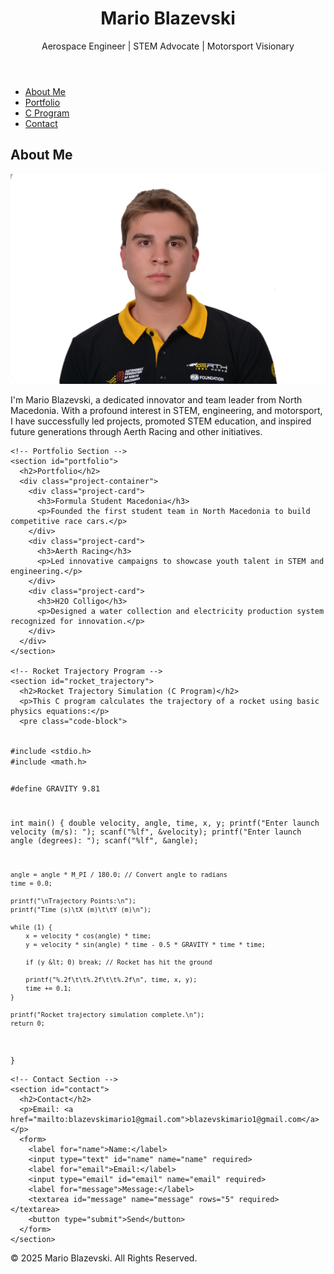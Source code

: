 <!DOCTYPE html>
<html lang="en">
<head>
  <meta charset="UTF-8">
  <meta name="viewport" content="width=device-width, initial-scale=1.0">
  <meta name="description" content="Mario Blazevski's Personal Website">
  <title>Mario Blazevski | Portfolio</title>
  <link href="https://fonts.googleapis.com/css2?family=Montserrat:wght@400;600&family=Roboto:wght@300;400;700&display=swap" rel="stylesheet">
  <link rel="stylesheet" href="style.css"> <!-- External CSS file -->
</head>
<body>
  <header>
    <div class="container">
      <h1>Mario Blazevski</h1>
      <p>Aerospace Engineer | STEM Advocate | Motorsport Visionary</p>
    </div>
  </header>

  <nav>
    <ul>
      <li><a href="#about" class="active">About Me</a></li>
      <li><a href="#portfolio">Portfolio</a></li>
      <li><a href="#rocket_trajectory">C Program</a></li>
      <li><a href="#contact">Contact</a></li>
    </ul>
  </nav>

  <main>
    <!-- About Section -->
    <section id="about">
      <h2>About Me</h2>
      <img src="mario.jpg" alt="Photo of Mario Blazevski">
      <p>
        I'm Mario Blazevski, a dedicated innovator and team leader from North Macedonia. With a profound interest in STEM, engineering, and motorsport, I have successfully led projects, promoted STEM education, and inspired future generations through Aerth Racing and other initiatives.
      </p>
    </section>

    <!-- Portfolio Section -->
    <section id="portfolio">
      <h2>Portfolio</h2>
      <div class="project-container">
        <div class="project-card">
          <h3>Formula Student Macedonia</h3>
          <p>Founded the first student team in North Macedonia to build competitive race cars.</p>
        </div>
        <div class="project-card">
          <h3>Aerth Racing</h3>
          <p>Led innovative campaigns to showcase youth talent in STEM and engineering.</p>
        </div>
        <div class="project-card">
          <h3>H2O Colligo</h3>
          <p>Designed a water collection and electricity production system recognized for innovation.</p>
        </div>
      </div>
    </section>

    <!-- Rocket Trajectory Program -->
    <section id="rocket_trajectory">
      <h2>Rocket Trajectory Simulation (C Program)</h2>
      <p>This C program calculates the trajectory of a rocket using basic physics equations:</p>
      <pre class="code-block">
<code>
#include &lt;stdio.h&gt;
#include &lt;math.h&gt;

#define GRAVITY 9.81

int main() {
    double velocity, angle, time, x, y;
    printf("Enter launch velocity (m/s): ");
    scanf("%lf", &velocity);
    printf("Enter launch angle (degrees): ");
    scanf("%lf", &angle);

    angle = angle * M_PI / 180.0; // Convert angle to radians
    time = 0.0;

    printf("\nTrajectory Points:\n");
    printf("Time (s)\tX (m)\t\tY (m)\n");

    while (1) {
        x = velocity * cos(angle) * time;
        y = velocity * sin(angle) * time - 0.5 * GRAVITY * time * time;

        if (y &lt; 0) break; // Rocket has hit the ground

        printf("%.2f\t\t%.2f\t\t%.2f\n", time, x, y);
        time += 0.1;
    }

    printf("Rocket trajectory simulation complete.\n");
    return 0;
}
</code>
      </pre>
    </section>

    <!-- Contact Section -->
    <section id="contact">
      <h2>Contact</h2>
      <p>Email: <a href="mailto:blazevskimario1@gmail.com">blazevskimario1@gmail.com</a></p>
      <form>
        <label for="name">Name:</label>
        <input type="text" id="name" name="name" required>
        <label for="email">Email:</label>
        <input type="email" id="email" name="email" required>
        <label for="message">Message:</label>
        <textarea id="message" name="message" rows="5" required></textarea>
        <button type="submit">Send</button>
      </form>
    </section>
  </main>

  <footer>
    <p>&copy; 2025 Mario Blazevski. All Rights Reserved.</p>
  </footer>
</body>
</html>
